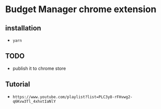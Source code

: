 # Budget Manager chrome extension

## installation

- `yarn`

## TODO

- publish it to chrome store

## Tutorial

- `https://www.youtube.com/playlist?list=PLC3y8-rFHvwg2-q6Kvw3Tl_4xhxtIaNlY`
